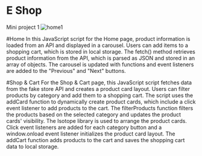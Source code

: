 # E Shop
Mini project 1
![home1](https://user-images.githubusercontent.com/56494159/224615675-adb1dc30-72ec-4e51-b099-490ba777b2f8.png)

#Home
In this JavaScript script for the Home page, product information is loaded from an API and displayed in a carousel. Users can add items to a shopping cart, which is stored in local storage. The fetch() method retrieves product information from the API, which is parsed as JSON and stored in an array of objects. The carousel is updated with functions and event listeners are added to the "Previous" and "Next" buttons.

#Shop & Cart
For the Shop & Cart page, this JavaScript script fetches data from the fake store API and creates a product card layout. Users can filter products by category and add them to a shopping cart. The script uses the addCard function to dynamically create product cards, which include a click event listener to add products to the cart. The filterProducts function filters the products based on the selected category and updates the product cards' visibility. The Isotope library is used to arrange the product cards. Click event listeners are added for each category button and a window.onload event listener initializes the product card layout. The addCart function adds products to the cart and saves the shopping cart data to local storage.
